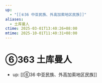 ```yaml
---
up:
  - "[[⑥36 中亚民族、外高加索地区民族]]"
aliases:
  - 土库曼人
ctime: 2025-03-01T13:40:26+08:00
mtime: 2025-10-01T11:40:31+08:00
---
```


# ⑥363 土库曼人

- up: [[⑥36 中亚民族、外高加索地区民族]]
